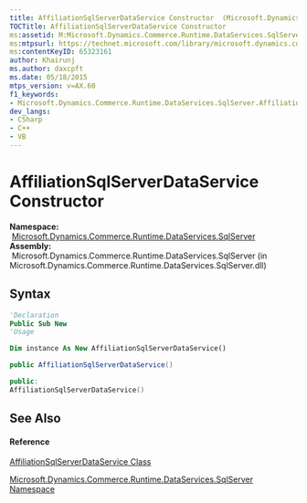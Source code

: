```yaml
---
title: AffiliationSqlServerDataService Constructor  (Microsoft.Dynamics.Commerce.Runtime.DataServices.SqlServer)
TOCTitle: AffiliationSqlServerDataService Constructor
ms:assetid: M:Microsoft.Dynamics.Commerce.Runtime.DataServices.SqlServer.AffiliationSqlServerDataService.#ctor
ms:mtpsurl: https://technet.microsoft.com/library/microsoft.dynamics.commerce.runtime.dataservices.sqlserver.affiliationsqlserverdataservice.affiliationsqlserverdataservice(v=AX.60)
ms:contentKeyID: 65323161
author: Khairunj
ms.author: daxcpft
ms.date: 05/18/2015
mtps_version: v=AX.60
f1_keywords:
- Microsoft.Dynamics.Commerce.Runtime.DataServices.SqlServer.AffiliationSqlServerDataService.#ctor
dev_langs:
- CSharp
- C++
- VB
---
```


# AffiliationSqlServerDataService Constructor

**Namespace:**  [Microsoft.Dynamics.Commerce.Runtime.DataServices.SqlServer](microsoft-dynamics-commerce-runtime-dataservices-sqlserver-namespace.md)  
**Assembly:**  Microsoft.Dynamics.Commerce.Runtime.DataServices.SqlServer (in Microsoft.Dynamics.Commerce.Runtime.DataServices.SqlServer.dll)

## Syntax

``` vb
'Declaration
Public Sub New
'Usage

Dim instance As New AffiliationSqlServerDataService()
```

``` csharp
public AffiliationSqlServerDataService()
```

``` c++
public:
AffiliationSqlServerDataService()
```

## See Also

#### Reference

[AffiliationSqlServerDataService Class](affiliationsqlserverdataservice-class-microsoft-dynamics-commerce-runtime-dataservices-sqlserver.md)

[Microsoft.Dynamics.Commerce.Runtime.DataServices.SqlServer Namespace](microsoft-dynamics-commerce-runtime-dataservices-sqlserver-namespace.md)


